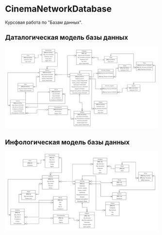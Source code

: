 # CinemaNetworkDatabase
Курсовая работа по "Базам данных".
## Даталогическая модель базы данных
![](Даталогическая.png)
## Инфологическая модель базы данных
![](Инфологическая.png)
